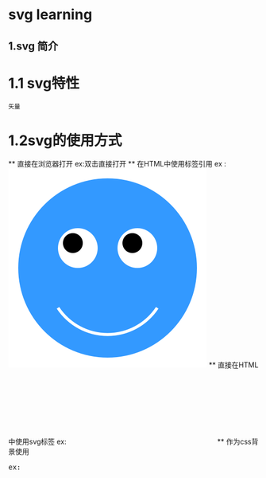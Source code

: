 svg learning
===

## 1.svg 简介

1.1 svg特性
=

	矢量
1.2svg的使用方式
=

** 直接在浏览器打开
	ex:双击直接打开
** 在HTML中使用<img>标签引用
	ex :<img src="img/simple.svg" alt="">
** 直接在HTML中使用svg标签
	ex:<svg>xxxxxxxxx</svg>
** 作为css背景使用
<pre>
ex:<div class="div1"></div>
<style type="text/css">
	.div1{
		width:50px;
		height:50px;
		background-image: url(../img/simple.svg);
		background-size: 100%;
	}
</style> 
</pre>
